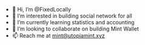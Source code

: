 - 👋 Hi, I’m @FixedLocally
- 👀 I’m interested in building social network for all
- 🌱 I’m currently learning statistics and accounting
- 💞️ I’m looking to collaborate on building Mint Wallet
- 📫 Reach me at mint@utopiamint.xyz

<!---
FixedLocally/FixedLocally is a ✨ special ✨ repository because its `README.md` (this file) appears on your GitHub profile.
You can click the Preview link to take a look at your changes.
--->
